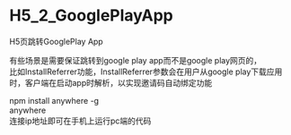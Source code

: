 # H5_2_GooglePlayApp
H5页跳转GooglePlay App  

有些场景是需要保证跳转到google play app而不是google play网页的，  
比如InstallReferrer功能，InstallReferrer参数会在用户从google play下载应用时，客户端在启动app时解析，以实现邀请码自动绑定功能  

npm install anywhere -g  
anywhere  
连接ip地址即可在手机上运行pc端的代码  

